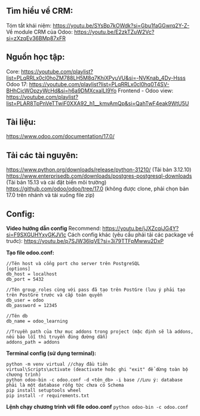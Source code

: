 ## Tìm hiểu về CRM:

Tóm tắt khái niệm: https://youtu.be/SYsBp7kOWdk?si=Gbu1faGGwrq2Y-Z-
Về module CRM của Odoo: https://youtu.be/E2zkTZuW2Vc?si=zXzqEv36BMp87xFR

## Nguồn học tập:
Core: https://youtube.com/playlist?list=PLqRRLx0cl0hoZM788LH5M8q7KhiXPyuVU&si=-NVKnab_4Dy-Hsss
Odoo 17: https://youtube.com/playlist?list=PLqRRLx0cl0hq0T4SV-BHhCicWOpzyWcHd&si=h6a9DMXcxaILI9Yo
Frontend - Odoo view: https://youtube.com/playlist?list=PLAR8TpPnVeTTwiF0XXA92_h1__kmvAmQp&si=QahTwF4eak9WtU5U

## Tài liệu:
https://www.odoo.com/documentation/17.0/

## Tải các tài nguyên:
https://www.python.org/downloads/release/python-31210/ (Tải bản 3.12.10)
https://www.enterprisedb.com/downloads/postgres-postgresql-downloads (Tải bản 15.13 và cài đặt biến môi trường)
https://github.com/odoo/odoo/tree/17.0 (không được clone, phải chọn bản 17.0 trên nhánh và tải xuống file zip)

## Config:
**Video hướng dẫn config**
Recommend: https://youtu.be/jJXZcqiJG4Y?si=F9SXGUHYxyGKJVIc
Cách config khác (yêu cầu phải tải các package về truớc): https://youtu.be/p7SJW36lqVE?si=3i79TTFpMwwu2DxP


**Tạo file odoo.conf:**
```
//Tên host và cổng port cho server trên PostgreSQL
[options]
db_host = localhost
db_port = 5432

//Tên group_roles cùng với pass đã tạo trên PostGre (lưu ý phải tạo trên PostGre trước và cấp toàn quyền
db_user = odoo
db_password = 12345

//Tên db
db_name = odoo_learning

//Truyền path của thư mục addons trong project (mặc định sẽ là addons, nếu báo lỗi thì truyền đúng đường dẫn)
addons_path = addons
```

**Terminal config (sử dụng terminal):**
```
python -m venv virtual //chạy đầu tiên
virtual\Scripts\activate (deactivate hoặc ghi "exit" để dừng toàn bộ chương trình)
python odoo-bin -c odoo.conf -d <tên_db> -i base //Lưu ý: database phải là một database rỗng tức chưa có Schema
pip install setuptools wheel
pip install -r requirements.txt
```
**Lệnh chạy chương trình với file odoo.conf**
`python odoo-bin -c odoo.conf`